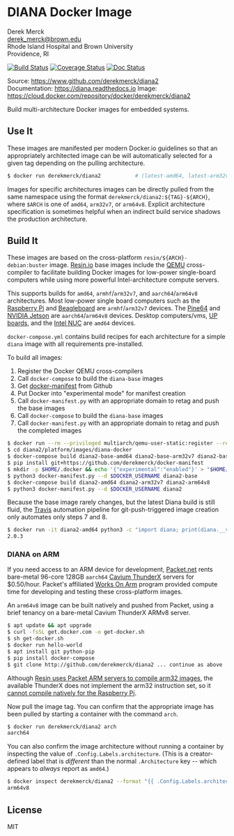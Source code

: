 DIANA Docker Image
==================

Derek Merck  
<derek_merck@brown.edu>  
Rhode Island Hospital and Brown University  
Providence, RI  

[![Build Status](https://travis-ci.org/derekmerck/diana2.svg?branch=master)](https://travis-ci.org/derekmerck/diana2)
[![Coverage Status](https://codecov.io/gh/derekmerck/diana2/branch/master/graph/badge.svg)](https://codecov.io/gh/derekmerck/diana2)
[![Doc Status](https://readthedocs.org/projects/diana/badge/?version=latest)](https://diana.readthedocs.io/en/latest/?badge=latest)

Source: <https://www.github.com/derekmerck/diana2>  
Documentation: <https://diana.readthedocs.io>
Image:  <https://cloud.docker.com/repository/docker/derekmerck/diana2>

Build multi-architecture Docker images for embedded systems.


Use It
----------------------

These images are manifested per modern Docker.io guidelines so that an appropriately architected image can be will automatically selected for a given tag depending on the pulling architecture.

```bash
$ docker run derekmerck/diana2           # (latest-amd64, latest-arm32v7, latest-arm64v8)
```

Images for specific architectures images can be directly pulled from the same namespace using the format `derekmerck/diana2:${TAG}-${ARCH}`, where `$ARCH` is one of `amd64`, `arm32v7`, or `arm64v8`.  Explicit architecture specification is sometimes helpful when an indirect build service shadows the production architecture.


Build It
--------------

These images are based on the cross-platform `resin/${ARCH}-debian:buster` image.  [Resin.io][] base images include the [QEMU][] cross-compiler to facilitate building Docker images for low-power single-board computers while using more powerful Intel-architecture compute servers.

[Resin.io]: http://resin.io
[QEMU]: https://www.qemu.org

This supports builds for `amd64`, `armhf`/`arm32v7`, and `aarch64`/`arm64v8` architectures.  Most low-power single board computers such as the [Raspberry Pi][] and [Beagleboard][] are `armhf`/`arm32v7` devices.  The [Pine64][] and [NVIDIA Jetson][] are `aarch64`/`arm64v8` devices.  Desktop computers/vms, [UP boards][], and the [Intel NUC][] are `amd64` devices.  

[UP boards]: http://www.up-board.org/upcore/
[Intel NUC]: https://www.intel.com/content/www/us/en/products/boards-kits/nuc.html
[Raspberry Pi]: https://www.raspberrypi.org
[Beagleboard]: http://beagleboard.org
[Pine64]: https://www.pine64.org
[NVIDIA Jetson]: https://developer.nvidia.com/embedded/buy/jetson-tx2

`docker-compose.yml` contains build recipes for each architecture for a simple `diana` image with all requirements pre-installed.

To build all images:

1. Register the Docker QEMU cross-compilers
2. Call `docker-compose` to build the `diana-base` images
4. Get [docker-manifest][] from Github
5. Put Docker into "experimental mode" for manifest creation
6. Call `docker-manifest.py` with an appropriate domain to retag and push the base images
7. Call `docker-compose` to build the `diana-base` images
8. Call `docker-manifest.py` with an appropriate domain to retag and push the completed images

[docker-manifest]: https://github.com/derekmerck/docker-manifest

```bash
$ docker run --rm --privileged multiarch/qemu-user-static:register --reset
$ cd diana2/platform/images/diana-docker
$ docker-compose build diana2-base-amd64 diana2-base-arm32v7 diana2-base-arm64v8
$ pip install git+https://github.com/derekmerck/docker-manifest
$ mkdir -p $HOME/.docker && echo '{"experimental":"enabled"}' > "$HOME/.docker/config.json"
$ python3 docker-manifest.py --d $DOCKER_USERNAME diana2-base
$ docker-compose build diana2-amd64 diana2-arm32v7 diana2-arm64v8
$ python3 docker-manifest.py --d $DOCKER_USERNAME diana2
```

Because the base image rarely changes, but the latest Diana build is still fluid, the 
 [Travis][] automation pipeline for git-push-triggered image creation only automates only steps 7 and 8.

[Travis]: http://travis-ci.org

```bash
$ docker run -it diana2-amd64 python3 -c "import diana; print(diana.__version__)"
2.0.3
```

### DIANA on ARM
 
If you need access to an ARM device for development, [Packet.net][] rents bare-metal 96-core 128GB `aarch64` [Cavium ThunderX] servers for $0.50/hour.  Packet's affiliated [Works On Arm][] program provided compute time for developing and testing these cross-platform images.

[Cavium ThunderX]: https://www.cavium.com/product-thunderx-arm-processors.html
[Packet.net]: https://packet.net
[Works On Arm]: https://www.worksonarm.com

An `arm64v8` image can be built natively and pushed from Packet, using a brief tenancy on a bare-metal Cavium ThunderX ARMv8 server.

```bash
$ apt update && apt upgrade
$ curl -fsSL get.docker.com -o get-docker.sh
$ sh get-docker.sh 
$ docker run hello-world
$ apt install git python-pip
$ pip install docker-compose
$ git clone http://github.com/derekmerck/diana2 ... continue as above
```

Although [Resin uses Packet ARM servers to compile arm32 images][resin-on-packet], the available ThunderX does not implement the arm32 instruction set, so it [cannot compile natively for the Raspberry Pi][no-arm32].

[Packet.io]: https://packet.io
[resin-on-packet]: https://resin.io/blog/docker-builds-on-arm-servers-youre-not-crazy-your-builds-really-are-5x-faster/
[no-arm32]: https://gitlab.com/gitlab-org/omnibus-gitlab/issues/2544

Now pull the image tag. You can confirm that the appropriate image has been pulled by starting a container with the command `arch`.  

```bash
$ docker run derekmerck/diana2 arch
aarch64
```

You can also confirm the image architecture without running a container by inspecting the value of `.Config.Labels.architecture`.  (This is a creator-defined label that is _different_ than the normal `.Architecture` key -- which appears to _always_ report as `amd64`.)

```bash
$ docker inspect derekmerck/diana2 --format "{{ .Config.Labels.architecture }}"
arm64v8
```


License
-------

MIT
